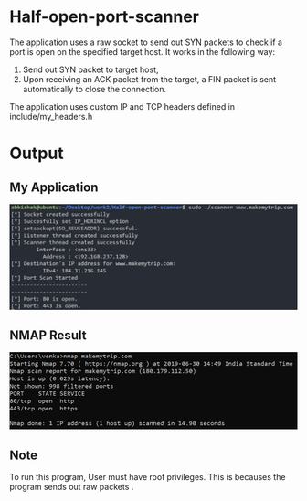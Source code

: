 # Half-open-port-scanner 
The application uses a raw socket to send out SYN packets to check if a port is open on the specified target host.
It works in the following way:
  1. Send out SYN packet to target host,
  2. Upon receiving an ACK packet from the target, a FIN packet is sent automatically to close the connection.

The application uses custom IP and TCP headers defined in include/my_headers.h

# Output
## My Application 
![My Application](/imgs/port_scanner.PNG)

## NMAP Result
![NMAP Result](/imgs/nmap.PNG)

## Note 
To run this program, User must have root privileges. This is becauses the program sends out raw packets .
